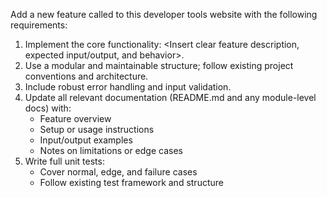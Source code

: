 Add a new feature called <your-feature-name> to this developer tools website with the following requirements:

1. Implement the core functionality: <Insert clear feature description, expected input/output, and behavior>.
2. Use a modular and maintainable structure; follow existing project conventions and architecture.
3. Include robust error handling and input validation.
4. Update all relevant documentation (README.md and any module-level docs) with:
   - Feature overview
   - Setup or usage instructions
   - Input/output examples
   - Notes on limitations or edge cases
5. Write full unit tests:
   - Cover normal, edge, and failure cases
   - Follow existing test framework and structure
   
